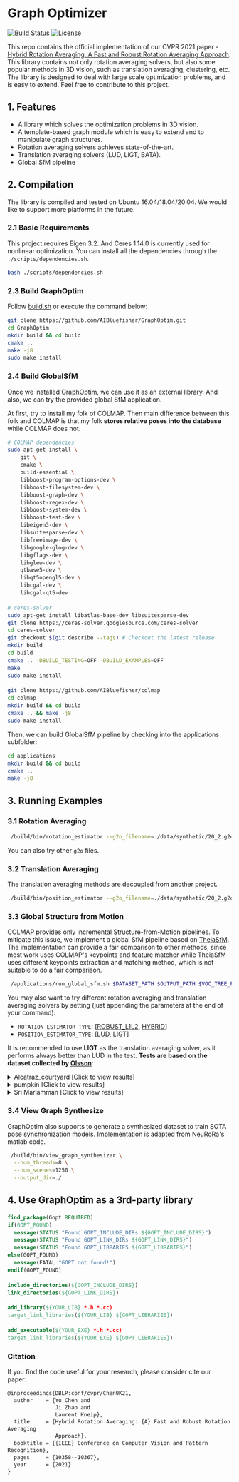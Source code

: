 Graph Optimizer
===============

[![Build Status](https://travis-ci.com/AIBluefisher/GraphOptim.svg?branch=main)](https://travis-ci.com/AIBluefisher/GraphOptim) [![License](https://img.shields.io/badge/license-BSD--3--Clause-blue)](./LICENSE)


This repo contains the official implementation of our CVPR 2021 paper - [Hybrid Rotation Averaging: A Fast and Robust Rotation Averaging Approach](https://arxiv.org/pdf/2101.09116.pdf). This library contains not only rotation averaging solvers, but also some popular methods in 3D vision, such as translation averaging, clustering, etc. The library is designed to deal with large scale optimization problems, and is easy to extend. Feel free to contribute to this project.

## 1. Features

* A library which solves the optimization problems in 3D vision.
* A template-based graph module which is easy to extend and to manipulate graph structures.
* Rotation averaging solvers achieves state-of-the-art.
* Translation averaging solvers (LUD, LiGT, BATA).
* Global SfM pipeline

## 2. Compilation

The library is compiled and tested on Ubuntu 16.04/18.04/20.04. We would like to support more platforms in the future.

### 2.1 Basic Requirements

This project requires Eigen 3.2. And Ceres 1.14.0 is currently used for nonlinear optimization. You can install all the dependencies through the `./scripts/dependencies.sh`.

```sh
bash ./scripts/dependencies.sh
```

### 2.3 Build GraphOptim

Follow [build.sh](build.sh) or execute the command below:

```sh
git clone https://github.com/AIBluefisher/GraphOptim.git
cd GraphOptim
mkdir build && cd build
cmake ..
make -j8
sudo make install
```

### 2.4 Build GlobalSfM

Once we installed GraphOptim, we can use it as an external library. And also, we can try the provided global SfM application. 

At first, try to install my folk of COLMAP. Then main difference between this folk and COLMAP is that my folk **stores relative poses into the database** while COLMAP does not.

```sh
# COLMAP dependencies
sudo apt-get install \
    git \
    cmake \
    build-essential \
    libboost-program-options-dev \
    libboost-filesystem-dev \
    libboost-graph-dev \
    libboost-regex-dev \
    libboost-system-dev \
    libboost-test-dev \
    libeigen3-dev \
    libsuitesparse-dev \
    libfreeimage-dev \
    libgoogle-glog-dev \
    libgflags-dev \
    libglew-dev \
    qtbase5-dev \
    libqt5opengl5-dev \
    libcgal-dev \
    libcgal-qt5-dev

# ceres-solver
sudo apt-get install libatlas-base-dev libsuitesparse-dev
git clone https://ceres-solver.googlesource.com/ceres-solver
cd ceres-solver
git checkout $(git describe --tags) # Checkout the latest release
mkdir build
cd build
cmake .. -DBUILD_TESTING=OFF -DBUILD_EXAMPLES=OFF
make
sudo make install

git clone https://github.com/AIBluefisher/colmap
cd colmap
mkdir build && cd build
cmake .. && make -j8
sudo make install
```

Then, we can build GlobalSfM pipeline by checking into the applications subfolder:
```sh
cd applications
mkdir build && cd build
cmake ..
make -j8
```

## 3. Running Examples

### 3.1 Rotation Averaging

```sh
./build/bin/rotation_estimator --g2o_filename=./data/synthetic/20_2.g2o
```

You can also try other `g2o` files.

### 3.2 Translation Averaging

The translation averaging methods are decoupled from another project.

```sh
./build/bin/position_estimator --g2o_filename=./data/synthetic/20_2.g2o
```

### 3.3 Global Structure from Motion

COLMAP provides only incremental Structure-from-Motion pipelines. To mitigate this issue, we implement a global SfM pipeline based on [TheiaSfM](https://github.com/sweeneychris/TheiaSfM). The implementation can provide a fair comparison to other methods, since most work uses COLMAP's keypoints and feature matcher while TheiaSfM uses different keypoints extraction and matching method, which is not suitable to do a fair comparison.

```sh
./applications/run_global_sfm.sh $DATASET_PATH $OUTPUT_PATH $VOC_TREE_PATH $MOST_SIMILAR_IMAGES_NUM
```
You may also want to try different rotation averaging and translation averaging solvers by setting (just appending the parameters at the end of your command):
- `ROTATION_ESTIMATOR_TYPE`: [[ROBUST_L1L2](https://ieeexplore.ieee.org/document/7898474/), [HYBRID](https://openaccess.thecvf.com/content/CVPR2021/papers/Chen_Hybrid_Rotation_Averaging_A_Fast_and_Robust_Rotation_Averaging_Approach_CVPR_2021_paper.pdf)]
- `POSITION_ESTIMATOR_TYPE`: [[LUD](https://web.math.princeton.edu/~amits/publications/CVPR2015-SfM-Published.pdf), [LIGT](https://arxiv.org/pdf/2103.01530.pdf)]

It is recommended to use **LIGT** as the translation averaging solver, as it performs always better than LUD in the test. **Tests are based on the dataset collected by [Olsson](https://www.maths.lth.se/matematiklth/personal/calle/dataset/dataset.html)**:

<details>
<summary>Alcatraz_courtyard [Click to view results]</summary>

![](docs/Alcatraz_courtyard.png)

</details>


<details>
<summary>pumpkin [Click to view results]</summary>

![](docs/pumpkin.png)

</details>

<details>
<summary>Sri Mariamman [Click to view results]</summary>

![](docs/Sri_Mariamman.png)

</details>


### 3.4 View Graph Synthesize

GraphOptim also supports to generate a synthesized dataset to train SOTA pose 
synchronization models. Implementation is adapted from [NeuRoRa](https://github.com/pulak09/NeuRoRA)'s matlab code.

```sh
./build/bin/view_graph_synthesizer \
  --num_threads=8 \
  --num_scenes=1250 \
  --output_dir=./
```

## 4. Use GraphOptim as a 3rd-party library

```cmake
find_package(Gopt REQUIRED)
if(GOPT_FOUND)
  message(STATUS "Found GOPT_INCLUDE_DIRs ${GOPT_INCLUDE_DIRS}")
  message(STATUS "Found GOPT_LINK_DIRs ${GOPT_LINK_DIRS}")
  message(STATUS "Found GOPT_LIBRARIES ${GOPT_LIBRARIES}")
else(GOPT_FOUND)
  message(FATAL "GOPT not found!")
endif(GOPT_FOUND)

include_directories(${GOPT_INCLUDE_DIRS})
link_directories(${GOPT_LINK_DIRS})

add_library(${YOUR_LIB} *.h *.cc)
target_link_libraries(${YOUR_LIB} ${GOPT_LIBRARIES})

add_executable(${YOUR_EXE} *.h *.cc)
target_link_libraries(${YOUR_EXE} ${GOPT_LIBRARIES})
```

### Citation

If you find the code useful for your research, please consider cite our paper:
```
@inproceedings{DBLP:conf/cvpr/Chen0K21,
  author    = {Yu Chen and
               Ji Zhao and
               Laurent Kneip},
  title     = {Hybrid Rotation Averaging: {A} Fast and Robust Rotation Averaging
               Approach},
  booktitle = {{IEEE} Conference on Computer Vision and Pattern Recognition},
  pages     = {10358--10367},
  year      = {2021}
}
```